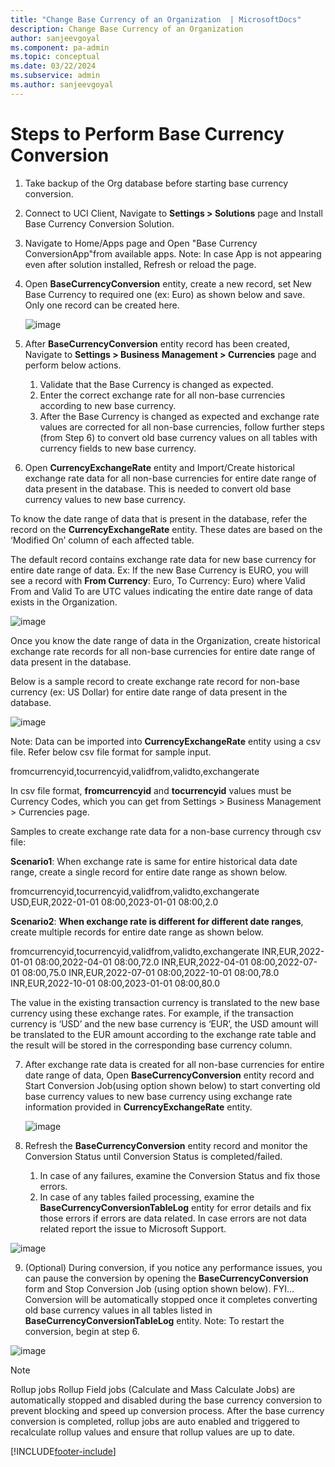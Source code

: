 ```yaml
---
title: "Change Base Currency of an Organization  | MicrosoftDocs"
description: Change Base Currency of an Organization
author: sanjeevgoyal
ms.component: pa-admin
ms.topic: conceptual
ms.date: 03/22/2024
ms.subservice: admin
ms.author: sanjeevgoyal
---
```


# Steps to Perform Base Currency Conversion

1. Take backup of the Org database before starting base currency conversion.

2. Connect to UCI Client, Navigate to **Settings > Solutions** page and Install Base Currency Conversion Solution.

3. Navigate to Home/Apps page and Open "Base Currency ConversionApp"from available apps.
   Note: In case App is not appearing even after solution installed, Refresh or reload the page.

4. Open **BaseCurrencyConversion** entity, create a new record, set New Base Currency to required one (ex: Euro) as shown below and save. Only one record can be created here.

   ![image](https://github.com/MicrosoftDocs/power-platform-pr/assets/123401931/93cbcb65-4ada-4598-8e69-1888763bc5d6)

5. After **BaseCurrencyConversion** entity record has been created, Navigate to **Settings > Business Management > Currencies** page and perform below actions.
   1.	Validate that the Base Currency is changed as expected.
   2.	Enter the correct exchange rate for all non-base currencies according to new base currency.
   3.	After the Base Currency is changed as expected and exchange rate values are corrected for all non-base currencies, follow further steps (from Step 6) to convert old base currency values on all tables with currency fields to new base currency.

6. Open **CurrencyExchangeRate** entity and Import/Create historical exchange rate data for all non-base currencies for entire date range of data present in the database. This is needed to convert old base currency values to new base currency.

To know the date range of data that is present in the database, refer the record on the **CurrencyExchangeRate** entity. These dates are based on the ‘Modified On’ column of each affected table.

The default record contains exchange rate data for new base currency for entire date range of data.
Ex: If the new Base Currency is EURO, you will see a record with **From Currency**: Euro, To Currency: Euro) where Valid From and Valid To are UTC values indicating the entire date range of data exists in the Organization.

![image](https://github.com/MicrosoftDocs/power-platform-pr/assets/123401931/50829f76-2fd5-44ca-b98a-743424d5764d)

Once you know the date range of data in the Organization, create historical exchange rate records for all non-base currencies for entire date range of data present in the database.

Below is a sample record to create exchange rate record for non-base currency (ex: US Dollar) for entire date
range of data present in the database.

![image](https://github.com/MicrosoftDocs/power-platform-pr/assets/123401931/bd4837b9-dd3a-4fe3-be3b-485b8abaa5e5)

Note: Data can be imported into **CurrencyExchangeRate** entity using a csv file. Refer below csv file format for sample input.

fromcurrencyid,tocurrencyid,vaIidfrom,vaIidto,exchangerate

In csv file format, **fromcurrencyid** and **tocurrencyid** values must be Currency Codes, which you can get from Settings > Business Management > Currencies page.

Samples to create exchange rate data for a non-base currency through csv file:

**Scenario1**: When exchange rate is same for entire historical data date range, create a single record for entire date range as shown below.

fromcurrencyid,tocurrencyid,vaIidfrom,vaIidto,exchangerate USD,EUR,2022-01-01 08:00,2023-01-01 08:00,2.0

**Scenario2**: **When exchange rate is different for different date ranges**, create multiple records for entire date range as shown below.

fromcurrencyid,tocurrencyid,vaIidfrom,vaIidto,exchangerate INR,EUR,2022-01-01 08:00,2022-04-01 08:00,72.0
INR,EUR,2022-04-01 08:00,2022-07-01 08:00,75.0
INR,EUR,2022-07-01 08:00,2022-10-01 08:00,78.0
INR,EUR,2022-10-01 08:00,2023-01-01 08:00,80.0

The value in the existing transaction currency is translated to the new base currency using these exchange rates. For example, if the transaction currency is ‘USD’ and the new base currency is ‘EUR’, the USD amount will be translated to the EUR amount according to the exchange rate table and the result will be stored in the corresponding base currency column.

7. After exchange rate data is created for all non-base currencies for entire date range of data, Open **BaseCurrencyConversion** entity record and Start Conversion Job(using option shown below) to start converting old base currency values to new base currency using exchange rate information provided in **CurrencyExchangeRate** entity.

   ![image](https://github.com/MicrosoftDocs/power-platform-pr/assets/123401931/2ce1acee-bf9b-4625-a376-70b6838ce830)

8. Refresh the **BaseCurrencyConversion** entity record and monitor the Conversion Status until Conversion Status is completed/failed.
   1. In case of any failures, examine the Conversion Status and fix those errors.
   2.	In case of any tables failed processing, examine the **BaseCurrencyConversionTableLog** entity for error details and fix those errors if errors are data related. In case errors are not data related report the issue to Microsoft Support.

![image](https://github.com/MicrosoftDocs/power-platform-pr/assets/123401931/b515896f-5422-4618-b3e8-d7868f7963f2)

9. (Optional) During conversion, if you notice any performance issues, you can pause the conversion by opening the **BaseCurrencyConversion** form and Stop Conversion Job (using option shown below). FYI... Conversion will be automatically stopped once it completes converting old base currency values in all tables listed in **BaseCurrencyConversionTableLog** entity.
Note: To restart the conversion, begin at step 6.

![image](https://github.com/MicrosoftDocs/power-platform-pr/assets/123401931/c09a1b56-66b1-4333-b8a7-9b6ff685a1bc)


       
> [!NOTE]
>  
> Rollup jobs
> Rollup Field jobs (Calculate and Mass Calculate Jobs) are automatically stopped and disabled during the base currency conversion to prevent blocking and speed up conversion process. After the base currency conversion is completed, rollup jobs are auto enabled and triggered to recalculate rollup values and ensure that rollup values are up to date.

[!INCLUDE[footer-include](../includes/footer-banner.md)]
